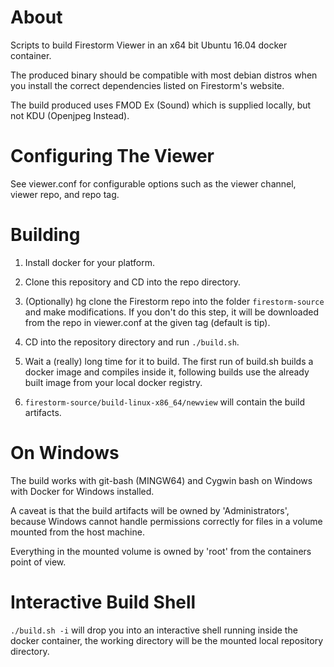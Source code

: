 # About

Scripts to build Firestorm Viewer in an x64 bit Ubuntu 16.04 docker container.

The produced binary should be compatible with most debian distros when you
install the correct dependencies listed on Firestorm's website.

The build produced uses FMOD Ex (Sound) which is supplied locally, but not KDU (Openjpeg Instead).


# Configuring The Viewer


See viewer.conf for configurable options such as the viewer channel, viewer repo, and repo tag.


# Building


1. Install docker for your platform.

2. Clone this repository and CD into the repo directory.

3. (Optionally) hg clone the Firestorm repo into the folder `firestorm-source` and make modifications.  If you don't do this step, it will be downloaded from the repo in viewer.conf at the given tag (default is tip).

4. CD into the repository directory and run `./build.sh`.

6. Wait a (really) long time for it to build.  The first run of build.sh builds a docker image and compiles inside it, following builds use the already built image from your local docker registry.

5. `firestorm-source/build-linux-x86_64/newview` will contain the build artifacts.


# On Windows

The build works with git-bash (MINGW64) and Cygwin bash on Windows with Docker for Windows installed.

A caveat is that the build artifacts will be owned by 'Administrators', because Windows cannot handle
permissions correctly for files in a volume mounted from the host machine.

Everything in the mounted volume is owned by 'root' from the containers point of view.


# Interactive Build Shell

`./build.sh -i` will drop you into an interactive shell running inside the docker container,
the working directory will be the mounted local repository directory.






